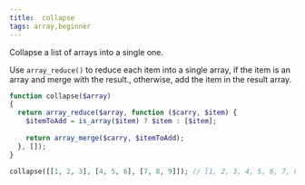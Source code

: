 ```yaml
---
title:  collapse
tags: array,beginner
---
```


Collapse a list of arrays into a single one.

Use `array_reduce()` to reduce each item into a single array, if the item is an array and merge with the result., otherwise, add the item in the result array.

```php
function collapse($array)
{
  return array_reduce($array, function ($carry, $item) {
    $itemToAdd = is_array($item) ? $item : [$item];
    
    return array_merge($carry, $itemToAdd);
  }, []);
}
```

```php
collapse([[1, 2, 3], [4, 5, 6], [7, 8, 9]]); // [1, 2, 3, 4, 5, 6, 7, 8, 9]
```
